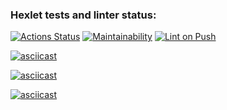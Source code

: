 ### Hexlet tests and linter status:

[![Actions Status](https://github.com/EvilMadSquirrel/python-project-lvl1/workflows/hexlet-check/badge.svg)](https://github.com/EvilMadSquirrel/python-project-lvl1/actions) [![Maintainability](https://api.codeclimate.com/v1/badges/a99a88d28ad37a79dbf6/maintainability)](https://codeclimate.com/github/codeclimate/codeclimate/maintainability) [![Lint on Push](https://github.com/EvilMadSquirrel/python-project-lvl1/actions/workflows/lint-on-push.yml/badge.svg?branch=main&event=push)](https://github.com/EvilMadSquirrel/python-project-lvl1/actions/workflows/lint-on-push.yml)

[![asciicast](https://asciinema.org/a/ZEMBpPrJMBBgwcJ0ruEKPfuSo.svg)](https://asciinema.org/a/ZEMBpPrJMBBgwcJ0ruEKPfuSo)

[![asciicast](https://asciinema.org/a/446451.svg)](https://asciinema.org/a/446451)

[![asciicast](https://asciinema.org/a/446469.svg)](https://asciinema.org/a/446469)
